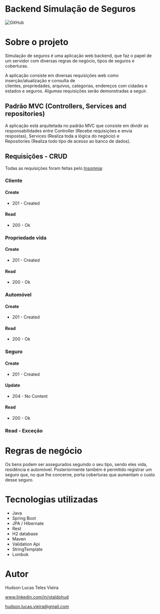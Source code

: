 # Backend Simulação de Seguros
![GitHub](https://img.shields.io/github/license/oTalDoHud/ProjetoDashBoardVendas)

# Sobre o projeto

Simulação de seguros é uma aplicação web backend, que faz o papel de um servidor com diversas regras de negócio, tipos de seguros e coberturas.

A aplicação consiste em diversas requisições web como inserção/atualização e consulta de clientes, propriedades, arquivos, categorias, endereços com cidades e estados e seguros. Algumas requisições serão demonstradas a seguir.


## Padrão MVC (Controllers, Services and repositories)

A aplicação está arquitetada no padrão MVC que consiste em dividir as responsabilidades entre Controller (Recebe requisições e envia respostas), Services (Realiza toda a lógica do negócio) e Repositories (Realiza todo tipo de acesso ao banco de dados).

## Requisições - CRUD
Todas as requisições foram feitas pelo [Insomnia](https://insomnia.rest/download "Site de download Insomnia"):
<br/>

### Cliente

#### Create
- 201 - Created
#### Read
- 200 - Ok

### Propriedade vida

#### Create
- 201 - Created
#### Read
- 200 - Ok

### Automóvel

#### Create
- 201 - Created
#### Read
- 200 - Ok

### Seguro

#### Create
- 201 - Created
#### Update
- 204 - No Content
#### Read
- 200 - Ok

### Read - Exceção


# Regras de negócio

Os bens podem ser assegurados seguindo o seu tipo, sendo eles vida, residência e automóvel. Posteriormente também é permitido registrar um seguro que, no que lhe concerne, porta coberturas que aumentam o custo desse seguro.

# Tecnologias utilizadas
- Java
- Spring Boot
- JPA / Hibernate
- Rest
- H2 database
- Maven
- Validation Api
- StringTemplate
- Lombok

# Autor

Hudson Lucas Teles Vieira

www.linkedin.com/in/otaldohud

hudson.lucas.vieira@gmail.com